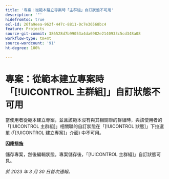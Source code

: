 ```yaml
---
title: '專案：從範本建立專案時「主群組」自訂狀態不可用'
description: '"'
hidefromtoc: true
exl-id: 26fa9eea-962f-447c-8811-0c7e36568bc4
feature: Projects
source-git-commit: 386528d7b99053a4da6982e2140933c5cd348a08
workflow-type: tm+mt
source-wordcount: '91'
ht-degree: 100%

---
```


# 專案：從範本建立專案時「[!UICONTROL 主群組]」自訂狀態不可用

當使用者從範本建立專案，並且該範本沒有與其相關聯的群組時，與該使用者的「[!UICONTROL 主群組]」相關聯的自訂狀態在「[!UICONTROL 狀態]」下拉選單 (「[!UICONTROL 建立專案]」介面) 中不可用。

**因應措施**

儲存專案，然後編輯狀態。專案儲存後，「[!UICONTROL 主群組]」自訂狀態可見。

_於 2023 年 3 月 30 日首次通報。_
